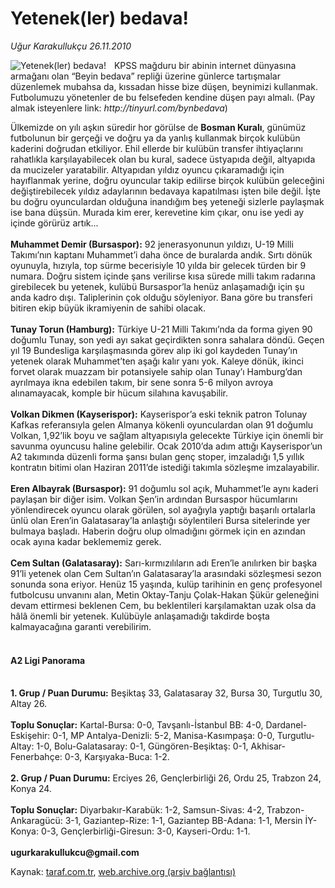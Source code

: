 # Yetenek(ler) bedava!

*Uğur Karakullukçu 26.11.2010*

<div class="yazi"><img align="left" alt="Yetenek(ler) bedava!" border="0" src="http://www.taraf.com.tr/fotoraflar/makaleler/yetenek-ler-bedava_8400_orijinal.jpg" style="border-right-width:10px; border-color:#FFFFFF"/><p>KPSS mağduru bir abinin internet dünyasına armağanı olan “Beyin bedava” repliği üzerine günlerce tartışmalar düzenlemek mubahsa da, kıssadan hisse bize düşen, beynimizi kullanmak. Futbolumuzu yönetenler de bu felsefeden kendine düşen payı almalı. (Pay almak isteyenlere link: <i>http://tinyurl.com/bynbedava</i>) </p>
<p>Ülkemizde on yılı aşkın süredir hor görülse de <b>Bosman Kuralı</b>, günümüz futbolunun bir gerçeği ve doğru ya da yanlış kullanmak birçok kulübün kaderini doğrudan etkiliyor. Ehil ellerde bir kulübün transfer ihtiyaçlarını rahatlıkla karşılayabilecek olan bu kural, sadece üstyapıda değil, altyapıda da mucizeler yaratabilir. Altyapıdan yıldız oyuncu çıkaramadığı için hayıflanmak yerine, doğru oyuncular takip edilirse birçok kulübün geleceğini değiştirebilecek yıldız adaylarının bedavaya kapatılması işten bile değil. İşte bu doğru oyunculardan olduğuna inandığım beş yeteneği sizlerle paylaşmak ise bana düşsün. Murada kim erer, kerevetine kim çıkar, onu ise yedi ay içinde görürüz artık...<br/><br/><b>Muhammet Demir (Bursaspor):</b> 92 jenerasyonunun yıldızı, U-19 Milli Takımı’nın kaptanı Muhammet’i daha önce de buralarda andık. Sırtı dönük oyunuyla, hızıyla, top sürme becerisiyle 10 yılda bir gelecek türden bir 9 numara. Doğru sistem içinde şans verilirse kısa sürede milli takım radarına girebilecek bu yetenek, kulübü Bursaspor’la henüz anlaşamadığı için şu anda kadro dışı. Taliplerinin çok olduğu söyleniyor. Bana göre bu transferi bitiren ekip büyük ikramiyenin de sahibi olacak.<br/><br/><b>Tunay Torun (Hamburg):</b> Türkiye U-21 Milli Takımı’nda da forma giyen 90 doğumlu Tunay, son yedi ayı sakat geçirdikten sonra sahalara döndü. Geçen yıl 19 Bundesliga karşılaşmasında görev alıp iki gol kaydeden Tunay’ın yetenek olarak Muhammet’ten aşağı kalır yanı yok. Kaleye dönük, ikinci forvet olarak muazzam bir potansiyele sahip olan Tunay’ı Hamburg’dan ayrılmaya ikna edebilen takım, bir sene sonra 5-6 milyon avroya alınamayacak, komple bir hücum silahına kavuşabilir.<br/><br/><b>Volkan Dikmen (Kayserispor):</b> Kayserispor’a eski teknik patron Tolunay Kafkas referansıyla gelen Almanya kökenli oyunculardan olan 91 doğumlu Volkan, 1,92’lik boyu ve sağlam altyapısıyla gelecekte Türkiye için önemli bir savunma oyuncusu haline gelebilir. Ocak 2010’da adım attığı Kayserispor’un A2 takımında düzenli forma şansı bulan genç stoper, imzaladığı 1,5 yıllık kontratın bitimi olan Haziran 2011’de istediği takımla sözleşme imzalayabilir.<br/><br/><b>Eren Albayrak (Bursaspor):</b> 91 doğumlu sol açık, Muhammet’le aynı kaderi paylaşan bir diğer isim. Volkan Şen’in ardından Bursaspor hücumlarını yönlendirecek oyuncu olarak görülen, sol ayağıyla yaptığı başarılı ortalarla ünlü olan Eren’in Galatasaray’la anlaştığı söylentileri Bursa sitelerinde yer bulmaya başladı. Haberin doğru olup olmadığını görmek için en azından ocak ayına kadar beklememiz gerek.<br/><br/><b>Cem Sultan (Galatasaray):</b> Sarı-kırmızılıların adı Eren’le anılırken bir başka 91’li yetenek olan Cem Sultan’ın Galatasaray’la arasındaki sözleşmesi sezon sonunda sona eriyor. Henüz 15 yaşında, kulüp tarihinin en genç profesyonel futbolcusu unvanını alan, Metin Oktay-Tanju Çolak-Hakan Şükür geleneğini devam ettirmesi beklenen Cem, bu beklentileri karşılamaktan uzak olsa da hâlâ önemli bir yetenek. Kulübüyle anlaşamadığı takdirde boşta kalmayacağına garanti verebilirim.</p>
<h4><br/>A2 Ligi Panorama</h4>
<p><b><br/>1. Grup / Puan Durumu:</b> Beşiktaş 33, Galatasaray 32, Bursa 30, Turgutlu 30, Altay 26.<br/><br/><b>Toplu Sonuçlar:</b> Kartal-Bursa: 0-0, Tavşanlı-İstanbul BB: 4-0, Dardanel-Eskişehir: 0-1, MP Antalya-Denizli: 5-2, Manisa-Kasımpaşa: 0-0, Turgutlu-Altay: 1-0, Bolu-Galatasaray: 0-1, Güngören-Beşiktaş: 0-1, Akhisar-Fenerbahçe: 0-3, Karşıyaka-Buca: 1-2.<br/><br/><b>2. Grup / Puan Durumu:</b> Erciyes 26, Gençlerbirliği 26, Ordu 25, Trabzon 24, Konya 24.<br/><br/><b>Toplu Sonuçlar:</b> Diyarbakır-Karabük: 1-2, Samsun-Sivas: 4-2, Trabzon-Ankaragücü: 3-1, Gaziantep-Rize: 1-1, Gaziantep BB-Adana: 1-1, Mersin İY-Konya: 0-3, Gençlerbirliği-Giresun: 3-0, Kayseri-Ordu: 1-1.<br/><br/><b>ugurkarakullukcu@gmail.com</b></p>
</div>

Kaynak: [taraf.com.tr](http://www.taraf.com.tr:80/ugur-karakullukcu/makale-yetenek-ler-bedava.htm), [web.archive.org (arşiv bağlantısı)](http://web.archive.org/web/20101127224120/http://www.taraf.com.tr:80/ugur-karakullukcu/makale-yetenek-ler-bedava.htm)
